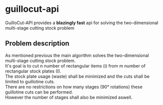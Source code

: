 # guillocut-api
GuilloCut-API provides a **blazingly fast** api for solving the two-dimensional multi-stage cutting stock problem

## Problem description
As mentioned previous the main algorithm solves the two-dimensional multi-stage cutting stock problem.  
It's goal is to cut n number of rectangular items (i) from m number of rectangular stock plates (I).  
The stock plate usage (waste) shall be minimized and the cuts shall be limited to guillotine cuts.  
There are no restrictions on how many stages (90° rotations) these guillotine cuts can be performed.  
However the number of stages shall also be minimized aswell.
